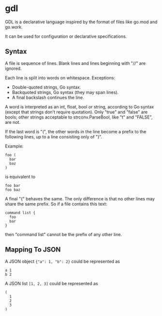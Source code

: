 # gdl

GDL is a declarative language inspired by the format of files like go.mod
and go.work.

It can be used for configuration or declarative specifications.

## Syntax

A file is sequence of lines.
Blank lines and lines beginning with "//" are ignored.

Each line is split into words on whitespace. Exceptions:
- Double-quoted strings, Go syntax.
- Backquoted strings, Go syntax (they may span lines).
- A final backslash continues the line.

A word is interpreted as an int, float, bool or string, according to Go syntax
(except that strings don't require quotation). Only "true" and "false" are bools;
other strings acceptable to strconv.ParseBool, like "t" and "FALSE", are not.

If the last word is "(", the other words in the line become a prefix to the
following lines, up to a line consisting only of ")".

Example:
```
foo (
  bar
  baz
)
```
is equivalent to
```
foo bar
foo baz
```

A final "{" behaves the same. The only difference is that no other lines may
share the same prefix. So if a file contains this text:
```
command list {
  foo
  bar
}
```
then "command list" cannot be the prefix of any other line.

## Mapping To JSON

A JSON object `{"a": 1, "b": 2}` could be represented as
```
a 1
b 2
```

A JSON list `[1, 2, 3]` could be represented as
```
(
  1
  2
  3
)
```
